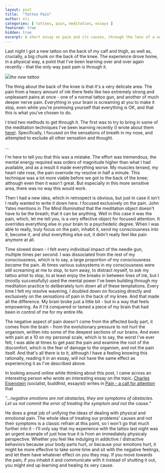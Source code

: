 ```yaml
---
layout: post
title:  "Tattoo Pain"
author: eli
categories: [ tattoos, pain, meditation, essays ]
featured: true
hidden: true
excerpt: A short essay on pain and its causes, through the lens of a new tattoo.
---
```


Last night I got a new tattoo on the back of my calf and thigh, as well as, crucially, a big chunk on the back of the knee. The experience drove home, in a physical way, a point that I've been learning over and over again recently - that the only way past pain is through it.

![]({{site.baseurl}}/assets/images/tattoo1.jpg)*the new tattoo*

The thing about the back of the knee is that it's a very delicate area. The pain from a heavy amount of ink there feels like two extremely strong and unpleasant pains at once - one of a normal tattoo gun, and another of much deeper nerve pain. Everything in your brain is screaming at you to make it stop, even while you're promising yourself that everything is OK, and that this is what you've chosen to do.

I tried two methods to get through it. The first was to try to bring in some of the meditation techniques I've been learning recently (I wrote about them [here]({{site.baseurl}}/blog/on-meditation)). Specifically, I focused on the sensations of breath in my nose, and attempted to exclude all other sensation and thought.

...

I'm here to tell you that this was a mistake. The effort was tremendous, the mental energy required was orders of magnitude higher than what I had available, and as a result it made everything worse. My muscles tensed, my heart rate rose, the pain overrode my resolve in half a minute. This technique was a lot more viable before we got to the back of the knee; although even then it wasn't great. But especially in this more sensitive area, there was no way this would work.

Then I had a new idea, which in retrospect is obvious, but just in case it isn't I really wanted to write it down here. I focused exclusively on the pain. John Yates mentions in _The Mind Illuminated_ that the meditation object doesn't have to be the breath; that it can be anything. Well in this case it was the pain, which, let me tell you, is a very effective object for focused attention. It overrides everything else in your brain to a psychedelic degree. When I was able to really, truly focus on the pain, inhabit it, send my consciousness into it, become it, and shut everything else out, it didn't really feel like pain anymore at all.

Time slowed down - I felt every individual impact of the needle gun, multiple times per second. I was dissociated from the rest of my consciousness, which is to say, a large proportion of my consciousness _became_ the pain. At times various subsystems in my consciousness were still screaming at me to stop, to turn away, to distract myself, to ask my tattoo artist to stop, to at least enjoy the breaks in between lines of ink, but I (mostly successfully) used the mental power I've been building through my meditation practice to deliberately turn down all of these temptations. Every time I felt my resolve wavering, I doubled down on focusing directly and exclusively on the sensations of pain in the back of my knee. And that made all the difference. My brain broke just a little bit - but in a way that feels empowering. As if I'd conquered or tamed a piece of my brain that had been in control of me for my entire life.

The negative aspect of pain doesn't come from the affected body part, it comes from the brain - from the evolutionary pressure to not hurt the organism, written into some of the deepest sections of our brains. And even with pain at a 10 on my personal scale, which is to say, the worst I've ever felt, I was able at times to get past the pain and examine the root of the discomfort, which is the fear of damage to the organism, and not the pain itself. And that's all there is to it, although I have a feeling knowing this rationally, reading it in an essay, will not have the same effect as experiencing it as I've described above.

In looking around online while thinking about this post, I came across an interesting person who wrote an interesting essay on the topic. [Charles Eisenstein](https://en.wikipedia.org/wiki/Charles_Eisenstein) (socialist, buddhist, essayist) writes in [Pain - a call for attention](https://charleseisenstein.org/essays/pain-a-call-for-attention/) that 

_"...negative emotions are not obstacles, they are symptoms of obstacles. Let us not commit the error of treating the symptom and not the cause."_

He does a great job of unifying the ideas of dealing with physical and emotional pain. The whole idea of treating our problems' causes and not their symptoms is a classic refrain at this point, so I won't go that much further into it - I'll only say that my experience with the tattoo last night was an urgent example of just how true it is from an immediately physicaly perspective. Whether you feel like indulging in addictive / distractive behaviors because your body parts hurt, or because your emotions hurt, it might be more effective to take some time and sit with the negative feelings, and let them have whatever effect on you they may. If you move towards the pain, if you inhabit it and communicate with it instead of shutting it out, you might end up learning and healing its very cause.